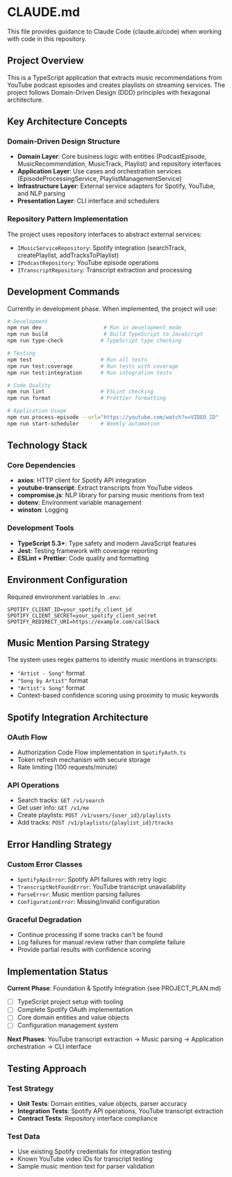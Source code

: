 # CLAUDE.md

This file provides guidance to Claude Code (claude.ai/code) when working with code in this repository.

## Project Overview

This is a TypeScript application that extracts music recommendations from YouTube podcast episodes and creates playlists on streaming services. The project follows Domain-Driven Design (DDD) principles with hexagonal architecture.

## Key Architecture Concepts

### Domain-Driven Design Structure
- **Domain Layer**: Core business logic with entities (PodcastEpisode, MusicRecommendation, MusicTrack, Playlist) and repository interfaces
- **Application Layer**: Use cases and orchestration services (EpisodeProcessingService, PlaylistManagementService)
- **Infrastructure Layer**: External service adapters for Spotify, YouTube, and NLP parsing
- **Presentation Layer**: CLI interface and schedulers

### Repository Pattern Implementation
The project uses repository interfaces to abstract external services:
- `IMusicServiceRepository`: Spotify integration (searchTrack, createPlaylist, addTracksToPlaylist)
- `IPodcastRepository`: YouTube episode operations
- `ITranscriptRepository`: Transcript extraction and processing

## Development Commands

Currently in development phase. When implemented, the project will use:

```bash
# Development
npm run dev                    # Run in development mode
npm run build                  # Build TypeScript to JavaScript
npm run type-check            # TypeScript type checking

# Testing
npm test                      # Run all tests
npm run test:coverage         # Run tests with coverage
npm run test:integration      # Run integration tests

# Code Quality
npm run lint                  # ESLint checking
npm run format                # Prettier formatting

# Application Usage
npm run process-episode --url="https://youtube.com/watch?v=VIDEO_ID"
npm run start-scheduler       # Weekly automation
```

## Technology Stack

### Core Dependencies
- **axios**: HTTP client for Spotify API integration
- **youtube-transcript**: Extract transcripts from YouTube videos
- **compromise.js**: NLP library for parsing music mentions from text
- **dotenv**: Environment variable management
- **winston**: Logging

### Development Tools
- **TypeScript 5.3+**: Type safety and modern JavaScript features
- **Jest**: Testing framework with coverage reporting
- **ESLint + Prettier**: Code quality and formatting

## Environment Configuration

Required environment variables in `.env`:
```env
SPOTIFY_CLIENT_ID=your_spotify_client_id
SPOTIFY_CLIENT_SECRET=your_spotify_client_secret
SPOTIFY_REDIRECT_URI=https://example.com/callback
```

## Music Mention Parsing Strategy

The system uses regex patterns to identify music mentions in transcripts:
- `"Artist - Song"` format
- `"Song by Artist"` format  
- `"Artist's Song"` format
- Context-based confidence scoring using proximity to music keywords

## Spotify Integration Architecture

### OAuth Flow
- Authorization Code Flow implementation in `SpotifyAuth.ts`
- Token refresh mechanism with secure storage
- Rate limiting (100 requests/minute)

### API Operations
- Search tracks: `GET /v1/search`
- Get user info: `GET /v1/me`
- Create playlists: `POST /v1/users/{user_id}/playlists`
- Add tracks: `POST /v1/playlists/{playlist_id}/tracks`

## Error Handling Strategy

### Custom Error Classes
- `SpotifyApiError`: Spotify API failures with retry logic
- `TranscriptNotFoundError`: YouTube transcript unavailability
- `ParseError`: Music mention parsing failures
- `ConfigurationError`: Missing/invalid configuration

### Graceful Degradation
- Continue processing if some tracks can't be found
- Log failures for manual review rather than complete failure
- Provide partial results with confidence scoring

## Implementation Status

**Current Phase**: Foundation & Spotify Integration (see PROJECT_PLAN.md)
- [ ] TypeScript project setup with tooling
- [ ] Complete Spotify OAuth implementation
- [ ] Core domain entities and value objects
- [ ] Configuration management system

**Next Phases**: YouTube transcript extraction → Music parsing → Application orchestration → CLI interface

## Testing Approach

### Test Strategy
- **Unit Tests**: Domain entities, value objects, parser accuracy
- **Integration Tests**: Spotify API operations, YouTube transcript extraction
- **Contract Tests**: Repository interface compliance

### Test Data
- Use existing Spotify credentials for integration testing
- Known YouTube video IDs for transcript testing
- Sample music mention text for parser validation